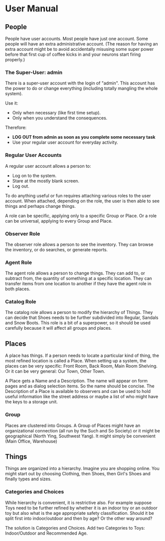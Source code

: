 # User Manual
## People
People have user accounts.
Most people have just one account.
Some people will have an extra administrative account.
(The reason for having an extra account might be to avoid accidentally misusing some super power 
before that first cup of coffee kicks in and your neurons start firing properly.)
### The Super-User: admin
There is a super-user account with the login of "admin".
This account has the power to do or change everything (including totally mangling the whole system).

Use it:
 * Only when necessary (like first time setup).
 * Only when you understand the consequences.

Therefore:
 * **LOG OUT from admin as soon as you complete some necessary task**
 * Use your regular user account for everyday activity.

### Regular User Accounts
A regular user account allows a person to:
 * Log on to the system.
 * Stare at the mostly blank screen.
 * Log out.

To do anything useful or fun requires attaching various roles to the user account.
When attached, depending on the role, the user is then able to see things
and perhaps change things.

A role can be specific, applying only to a specific Group or Place.
Or a role can be universal, applying to every Group and Place.

### Observer Role
The observer role allows a person to see the inventory.
They can browse the inventory, or do searches, or generate reports.

### Agent Role
The agent role allows a person to change things.
They can add to, or subtract from, the quantity of something at a specific location.
They can transfer items from one location to another if they have the agent role in both places.

### Catalog Role
The catalog role allows a person to modify the hierarchy of Things.
They can decide that Shoes needs to be further subdivided into Regular, Sandals and Snow Boots.
This role is a bit of a superpower, so it should be used carefully 
because it will affect all groups and places.

## Places
A place has things.
If a person needs to locate a particular kind of thing, the most refined location is called a Place.
When setting up a system, the places can be very specific: Front Room, Back Room, Main Room Shelving.
Or it can be very general: Our Town, Other Town.

A Place gets a Name and a Description.
The name will appear on form pages and as dialog selection items.
So the name should be concise.
The Description of a Place is available to observers and can be used to hold
useful information like the street address or maybe a list of who might have the keys to
a storage unit.

### Group
Places are clustered into Groups.
A Group of Places might have an organizational connection (all run by the Such and So Society)
or it might be geographical (North Ying, Southwest Yang). 
It might simply be convenient (Main Office, Warehouse)

## Things
Things are organized into a hierarchy.
Imagine you are shopping online.
You might start out by choosing Clothing, then Shoes, then Girl's Shoes and finally types and sizes.

### Categories and Choices
While hierarchy is convenient, it is restrictive also.
For example suppose Toys need to be further refined by whether it is an indoor toy or an outdoor toy
but also what is the age appropriate safety classification.
Should it be split first into indoor/outdoor and then by age?
Or the other way around?

The solution is Categories and Choices.
Add two Categories to Toys: Indoor/Outdoor and Recommended Age.




